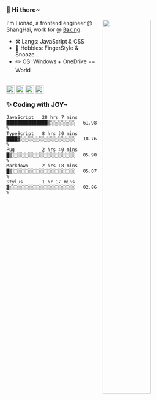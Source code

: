 ### 👋 Hi there~

[<img align="right" width="50%" src="https://github-readme-stats.vercel.app/api?username=Lionad-Morotar&show_icons=true">](https://metrics.lecoq.io/ouuan?template=classic)

I'm Lionad, a frontend engineer @ ShangHai, work for @ [Baxing](https://github.com/baixing).

- ⚒️ Langs: JavaScript & CSS
- 🎨 Hobbies: FingerStyle & Snooze...
- ✏️ OS: Windows + OneDrive == World

<br />

<a href="https://www.lionad.art">
  <img align="left" alt="lionad-art" width="22px" src="https://cdn.jsdelivr.net/npm/simple-icons@3.1.0/icons/wordpress.svg" />
</a>
<a href="#1806234223">
  <img align="left" alt="1806234223" width="22px" src="https://cdn.jsdelivr.net/npm/simple-icons@3.1.0/icons/tencentqq.svg" />
</a>
<a href="https://www.zhihu.com/people/Lionad">
  <img align="left" alt="132yse" width="22px" src="https://cdn.jsdelivr.net/npm/simple-icons@3.1.0/icons/zhihu.svg" />
</a>
<a href="https://github.com/Lionad-Morotar">
  <img align="left" alt="yisar" width="22px" src="https://cdn.jsdelivr.net/npm/simple-icons@3.1.0/icons/github.svg" />
</a>

<br />

### ✨ Coding with JOY~

<!--START_SECTION:waka-->
```text
JavaScript   28 hrs 7 mins   ███████████████▒░░░░░░░░░   61.98 % 
TypeScript   8 hrs 30 mins   ████▓░░░░░░░░░░░░░░░░░░░░   18.76 % 
Pug          2 hrs 40 mins   █▒░░░░░░░░░░░░░░░░░░░░░░░   05.90 % 
Markdown     2 hrs 18 mins   █▒░░░░░░░░░░░░░░░░░░░░░░░   05.07 % 
Stylus       1 hr 17 mins    ▓░░░░░░░░░░░░░░░░░░░░░░░░   02.86 % 
```
<!--END_SECTION:waka-->
